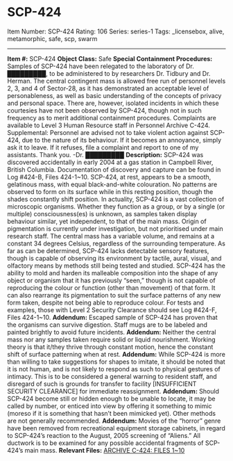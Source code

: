 # SCP-424
Item Number: SCP-424
Rating: 106
Series: series-1
Tags: _licensebox, alive, metamorphic, safe, scp, swarm

---

**Item #:** SCP-424
**Object Class:** Safe
**Special Containment Procedures:** Samples of SCP-424 have been relegated to the laboratory of Dr. █████████, to be administered to by researchers Dr. Tidbury and Dr. Herman. The central contingent mass is allowed free run of personnel levels 2, 3, and 4 of Sector-28, as it has demonstrated an acceptable level of personableness, as well as basic understanding of the concepts of privacy and personal space. There are, however, isolated incidents in which these courtesies have not been observed by SCP-424, though not in such frequency as to merit additional containment procedures. Complaints are available to Level 3 Human Resource staff in Personnel Archive C-424.
Supplemental: Personnel are advised not to take violent action against SCP-424, due to the nature of its behaviour. If it becomes an annoyance, simply ask it to leave. If it refuses, file a complaint and report to one of my assistants. Thank you.
-Dr. █████████
**Description:** SCP-424 was discovered accidentally in early 2004 at a gas station in Campbell River, British Columbia. Documentation of discovery and capture can be found in Log #424-B, Files 424-1~10. SCP-424, at rest, appears to be a smooth, gelatinous mass, with equal black-and-white colouration. No patterns are observed to form on its surface while in this resting position, though the shades constantly shift position. In actuality, SCP-424 is a vast collection of microscopic organisms. Whether they function as a group, or by a single (or multiple) consciousness(es) is unknown, as samples taken display behaviour similar, yet independent, to that of the main mass. Origin of pigmentation is currently under investigation, but not prioritised under main research staff.
The central mass has a variable volume, and remains at a constant 34 degrees Celsius, regardless of the surrounding temperature. As far as can be determined, SCP-424 lacks detectable sensory features, though is capable of observing its environment by tactile, aural, visual, and olfactory means by methods still being tested and studied.
SCP-424 has the ability to mold and harden its malleable composition into the shape of any object or organism that it has previously “seen,” though is not capable of reproducing the colour or function (other than movement) of that form. It can also rearrange its pigmentation to suit the surface patterns of any new form taken, despite not being able to reproduce colour. For tests and examples, those with Level 2 Security Clearance should see Log #424-F, Files 424-1~10.
**Addendum:** Escaped sample of SCP-424 has proven that the organisms can survive digestion. Staff mugs are to be labeled and painted brightly to avoid future incidents.
**Addendum:** Neither the central mass nor any samples taken require solid or liquid nourishment. Working theory is that it/they thrive through constant motion, hence the constant shift of surface patterning when at rest.
**Addendum:** While SCP-424 is more than willing to take suggestions for shapes to imitate, it should be noted that it is not human, and is not likely to respond as such to physical gestures of intimacy. This is to be considered a general warning to resident staff, and disregard of such is grounds for transfer to facility [INSUFFICIENT SECURITY CLEARANCE] for immediate reassignment.
**Addendum:** Should SCP-424 become still or hidden enough to be unable to locate, it may be called by number, or enticed into view by offering it something to mimic (moreso if it is something that hasn’t been mimicked yet). Other methods are not generally recommended.
**Addendum:** Movies of the “horror” genre have been removed from recreational equipment storage cabinets, in regard to SCP-424’s reaction to the August, 2005 screening of “Aliens.” All ductwork is to be examined for any possible accidental fragments of SCP-424’s main mass.
**Relevant Files:** [ARCHIVE C-424: FILES 1~10](/archive-c-424)